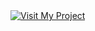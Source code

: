 <a href="https://crypto-place12345.netlify.app/" target="_blank">
  <img src="https://img.shields.io/badge/Visit%20My%20Project-blue?style=for-the-badge&logo=netlify" alt="Visit My Project"/>
</a>



